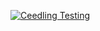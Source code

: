 [![Ceedling Testing](https://github.com/vladimirmarco/vladimirmarco.github.io/actions/workflows/ceedling-test.yaml/badge.svg)](https://github.com/vladimirmarco/vladimirmarco.github.io/actions/workflows/ceedling-test.yaml)
